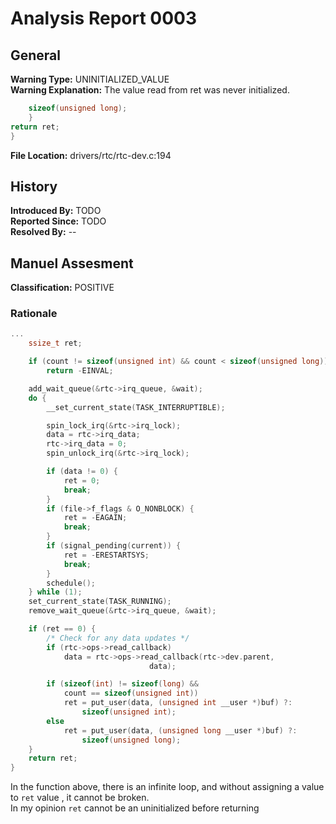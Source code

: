 # Analysis Report 0003 #

## General ##
**Warning Type:** UNINITIALIZED_VALUE  
**Warning Explanation:** The value read from ret was never initialized.   
```C
	sizeof(unsigned long);
	}
return ret;
}
```
**File Location:** drivers/rtc/rtc-dev.c:194  
## History ##
**Introduced By:** TODO  
**Reported Since:** TODO  
**Resolved By:** --  

## Manuel Assesment ##
**Classification:** POSITIVE  
### Rationale ###
```C
...
	ssize_t ret;

	if (count != sizeof(unsigned int) && count < sizeof(unsigned long))
		return -EINVAL;

	add_wait_queue(&rtc->irq_queue, &wait);
	do {
		__set_current_state(TASK_INTERRUPTIBLE);

		spin_lock_irq(&rtc->irq_lock);
		data = rtc->irq_data;
		rtc->irq_data = 0;
		spin_unlock_irq(&rtc->irq_lock);

		if (data != 0) {
			ret = 0;
			break;
		}
		if (file->f_flags & O_NONBLOCK) {
			ret = -EAGAIN;
			break;
		}
		if (signal_pending(current)) {
			ret = -ERESTARTSYS;
			break;
		}
		schedule();
	} while (1);
	set_current_state(TASK_RUNNING);
	remove_wait_queue(&rtc->irq_queue, &wait);

	if (ret == 0) {
		/* Check for any data updates */
		if (rtc->ops->read_callback)
			data = rtc->ops->read_callback(rtc->dev.parent,
						       data);

		if (sizeof(int) != sizeof(long) &&
		    count == sizeof(unsigned int))
			ret = put_user(data, (unsigned int __user *)buf) ?:
				sizeof(unsigned int);
		else
			ret = put_user(data, (unsigned long __user *)buf) ?:
				sizeof(unsigned long);
	}
	return ret;
}
```
In the function above, there is an infinite loop, and without assigning a value to ```ret``` value , it cannot be broken.  
In my opinion ```ret``` cannot be an uninitialized before returning  
